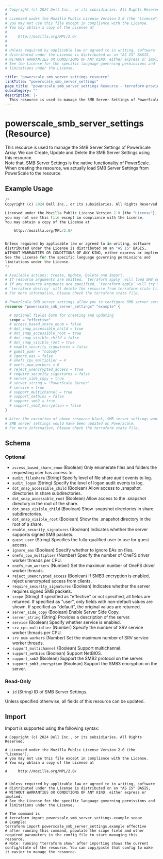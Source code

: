 ```yaml
---
# Copyright (c) 2024 Dell Inc., or its subsidiaries. All Rights Reserved.
#
# Licensed under the Mozilla Public License Version 2.0 (the "License");
# you may not use this file except in compliance with the License.
# You may obtain a copy of the License at
#
#     http://mozilla.org/MPL/2.0/
#
#
# Unless required by applicable law or agreed to in writing, software
# distributed under the License is distributed on an "AS IS" BASIS,
# WITHOUT WARRANTIES OR CONDITIONS OF ANY KIND, either express or implied.
# See the License for the specific language governing permissions and
# limitations under the License.

title: "powerscale_smb_server_settings resource"
linkTitle: "powerscale_smb_server_settings"
page_title: "powerscale_smb_server_settings Resource - terraform-provider-powerscale"
subcategory: ""
description: |-
  This resource is used to manage the SMB Server Settings of PowerScale Array. We can Create, Update and Delete the SMB Server Settings using this resource.        Note that, SMB Server Settings is the native functionality of PowerScale. When creating the resource, we actually load SMB Server Settings from PowerScale to the resource.
---
```


# powerscale_smb_server_settings (Resource)

This resource is used to manage the SMB Server Settings of PowerScale Array. We can Create, Update and Delete the SMB Server Settings using this resource.  
		Note that, SMB Server Settings is the native functionality of PowerScale. When creating the resource, we actually load SMB Server Settings from PowerScale to the resource.


## Example Usage

```terraform
/*
Copyright (c) 2024 Dell Inc., or its subsidiaries. All Rights Reserved.

Licensed under the Mozilla Public License Version 2.0 (the "License");
you may not use this file except in compliance with the License.
You may obtain a copy of the License at

    http://mozilla.org/MPL/2.0/


Unless required by applicable law or agreed to in writing, software
distributed under the License is distributed on an "AS IS" BASIS,
WITHOUT WARRANTIES OR CONDITIONS OF ANY KIND, either express or implied.
See the License for the specific language governing permissions and
limitations under the License.
*/

# Available actions: Create, Update, Delete and Import.
# If resource arguments are omitted, `terraform apply` will load SMB server settings from PowerScale, and save to terraform state file.
# If any resource arguments are specified, `terraform apply` will try to load SMB server settings (if not loaded) and update the settings.
# `terraform destroy` will delete the resource from terraform state file rather than deleting SMB server settings from PowerScale.
# For more information, Please check the terraform state file.

# PowerScale SMB server settings allow you to configure SMB server settings on PowerScale.
resource "powerscale_smb_server_settings" "example" {

  # Optional fields both for creating and updating
  scope = "effective"
  # access_based_share_enum = false
  # dot_snap_accessible_child = true
  # dot_snap_accessible_root = true
  # dot_snap_visible_child = false
  # dot_snap_visible_root = true
  # enable_security_signatures = false
  # guest_user = "nobody"
  # ignore_eas = false
  # onefs_cpu_multiplier = 4
  # onefs_num_workers = 0
  # reject_unencrypted_access = true
  # require_security_signatures = false
  # server_side_copy = true
  # server_string = "PowerScale Server"
  # service = true
  # support_multichannel = true
  # support_netbios = false
  # support_smb2 = true
  # support_smb3_encryption = false
}

# After the execution of above resource block, SMB server settings would have been cached in terraform state file, or
# SMB server settings would have been updated on PowerScale.
# For more information, Please check the terraform state file.
```

<!-- schema generated by tfplugindocs -->
## Schema

### Optional

- `access_based_share_enum` (Boolean) Only enumerate files and folders the requesting user has access to.
- `audit_fileshare` (String) Specify level of file share audit events to log.
- `audit_logon` (String) Specify the level of logon audit events to log.
- `dot_snap_accessible_child` (Boolean) Allow access to .snapshot directories in share subdirectories.
- `dot_snap_accessible_root` (Boolean) Allow access to the .snapshot directory in the root of the share.
- `dot_snap_visible_child` (Boolean) Show .snapshot directories in share subdirectories.
- `dot_snap_visible_root` (Boolean) Show the .snapshot directory in the root of a share.
- `enable_security_signatures` (Boolean) Indicates whether the server supports signed SMB packets.
- `guest_user` (String) Specifies the fully-qualified user to use for guest access.
- `ignore_eas` (Boolean) Specify whether to ignore EAs on files.
- `onefs_cpu_multiplier` (Number) Specify the number of OneFS driver worker threads per CPU.
- `onefs_num_workers` (Number) Set the maximum number of OneFS driver worker threads.
- `reject_unencrypted_access` (Boolean) If SMB3 encryption is enabled, reject unencrypted access from clients.
- `require_security_signatures` (Boolean) Indicates whether the server requires signed SMB packets.
- `scope` (String) If specified as "effective" or not specified, all fields are returned.  If specified as "user", only fields with non-default values are shown.  If specified as "default", the original values are returned.
- `server_side_copy` (Boolean) Enable Server Side Copy.
- `server_string` (String) Provides a description of the server.
- `service` (Boolean) Specify whether service is enabled.
- `srv_cpu_multiplier` (Number) Specify the number of SRV service worker threads per CPU.
- `srv_num_workers` (Number) Set the maximum number of SRV service worker threads.
- `support_multichannel` (Boolean) Support multichannel.
- `support_netbios` (Boolean) Support NetBIOS.
- `support_smb2` (Boolean) Support the SMB2 protocol on the server.
- `support_smb3_encryption` (Boolean) Support the SMB3 encryption on the server.

### Read-Only

- `id` (String) ID of SMB Server Settings.

Unless specified otherwise, all fields of this resource can be updated.

## Import

Import is supported using the following syntax:

```shell
# Copyright (c) 2024 Dell Inc., or its subsidiaries. All Rights Reserved.

# Licensed under the Mozilla Public License Version 2.0 (the "License");
# you may not use this file except in compliance with the License.
# You may obtain a copy of the License at

#     http://mozilla.org/MPL/2.0/


# Unless required by applicable law or agreed to in writing, software
# distributed under the License is distributed on an "AS IS" BASIS,
# WITHOUT WARRANTIES OR CONDITIONS OF ANY KIND, either express or implied.
# See the License for the specific language governing permissions and
# limitations under the License.

# The command is
# terraform import powerscale_smb_server_settings.example scope
# Example:
terraform import powerscale_smb_server_settings.example effective
# after running this command, populate the scope field and other required parameters in the config file to start managing this resource.
# Note: running "terraform show" after importing shows the current config/state of the resource. You can copy/paste that config to make it easier to manage the resource.
```